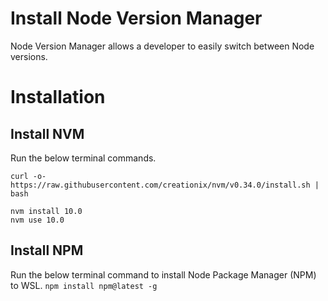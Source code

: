 # Install Node Version Manager
Node Version Manager allows a developer to easily switch between Node versions.

# Installation
## Install NVM
Run the below terminal commands.

```curl -o- https://raw.githubusercontent.com/creationix/nvm/v0.34.0/install.sh | bash```  

`nvm install 10.0`  
`nvm use 10.0`

## Install NPM
Run the below terminal command to install Node Package Manager (NPM) to WSL.
`npm install npm@latest -g`
